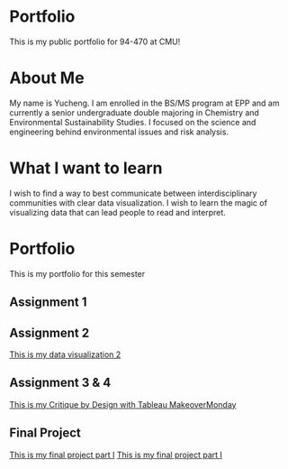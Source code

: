 # Portfolio
This is my public portfolio for 94-470 at CMU! 
# About Me
My name is Yucheng. I am enrolled in the BS/MS program at EPP and am currently a senior undergraduate double majoring in Chemistry and Environmental Sustainability Studies. I focused on the science and engineering behind environmental issues and risk analysis. 
# What I want to learn
I wish to find a way to best communicate between interdisciplinary communities with clear data visualization. I wish to learn the magic of visualizing data that can lead people to read and interpret. 
# Portfolio
This is my portfolio for this semester
## Assignment 1
## Assignment 2
[This is my data visualization 2](/dataviz2.md)
## Assignment 3 & 4
[This is my Critique by Design with Tableau MakeoverMonday](/Assignment34.md)
## Final Project
[This is my final project part I](/Final_Project_Yucheng.md)
[This is my final project part I](/Final_Project_Part2_Yucheng.md)
